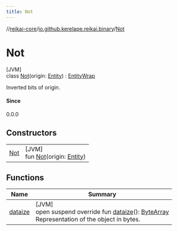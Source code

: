 ```yaml
---
title: Not
---
```

//[reikai-core](../../../index.html)/[io.github.kerelape.reikai.binary](../index.html)/[Not](index.html)



# Not



[JVM]\
class [Not](index.html)(origin: [Entity](../../io.github.kerelape.reikai.core/-entity/index.html)) : [EntityWrap](../../io.github.kerelape.reikai.core/-entity-wrap/index.html)

Inverted bits of origin.



#### Since



0.0.0



## Constructors


| | |
|---|---|
| [Not](-not.html) | [JVM]<br>fun [Not](-not.html)(origin: [Entity](../../io.github.kerelape.reikai.core/-entity/index.html)) |


## Functions


| Name | Summary |
|---|---|
| [dataize](../../io.github.kerelape.reikai.core/-entity/dataize.html) | [JVM]<br>open suspend override fun [dataize](../../io.github.kerelape.reikai.core/-entity/dataize.html)(): [ByteArray](https://kotlinlang.org/api/latest/jvm/stdlib/kotlin/-byte-array/index.html)<br>Representation of the object in bytes. |

